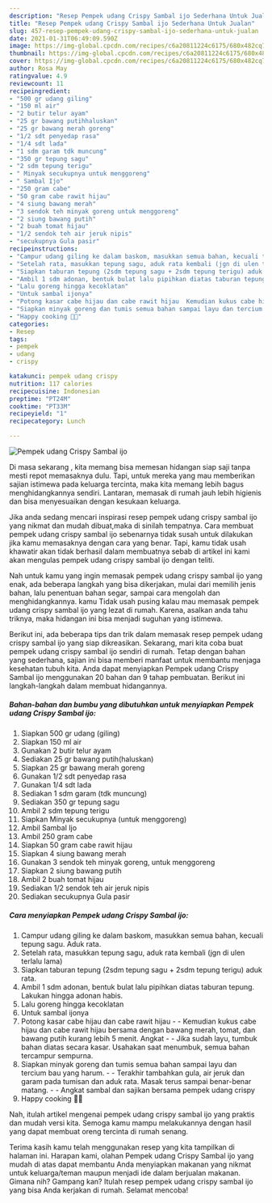 ```yaml
---
description: "Resep Pempek udang Crispy Sambal ijo Sederhana Untuk Jualan"
title: "Resep Pempek udang Crispy Sambal ijo Sederhana Untuk Jualan"
slug: 457-resep-pempek-udang-crispy-sambal-ijo-sederhana-untuk-jualan
date: 2021-01-31T06:49:09.590Z
image: https://img-global.cpcdn.com/recipes/c6a20811224c6175/680x482cq70/pempek-udang-crispy-sambal-ijo-foto-resep-utama.jpg
thumbnail: https://img-global.cpcdn.com/recipes/c6a20811224c6175/680x482cq70/pempek-udang-crispy-sambal-ijo-foto-resep-utama.jpg
cover: https://img-global.cpcdn.com/recipes/c6a20811224c6175/680x482cq70/pempek-udang-crispy-sambal-ijo-foto-resep-utama.jpg
author: Rosa May
ratingvalue: 4.9
reviewcount: 11
recipeingredient:
- "500 gr udang giling"
- "150 ml air"
- "2 butir telur ayam"
- "25 gr bawang putihhaluskan"
- "25 gr bawang merah goreng"
- "1/2 sdt penyedap rasa"
- "1/4 sdt lada"
- "1 sdm garam tdk muncung"
- "350 gr tepung sagu"
- "2 sdm tepung terigu"
- " Minyak secukupnya untuk menggoreng"
- " Sambal Ijo"
- "250 gram cabe"
- "50 gram cabe rawit hijau"
- "4 siung bawang merah"
- "3 sendok teh minyak goreng untuk menggoreng"
- "2 siung bawang putih"
- "2 buah tomat hijau"
- "1/2 sendok teh air jeruk nipis"
- "secukupnya Gula pasir"
recipeinstructions:
- "Campur udang giling ke dalam baskom, masukkan semua bahan, kecuali tepung sagu. Aduk rata."
- "Setelah rata, masukkan tepung sagu, aduk rata kembali (jgn di ulen terlalu lama)"
- "Siapkan taburan tepung (2sdm tepung sagu + 2sdm tepung terigu) aduk rata."
- "Ambil 1 sdm adonan, bentuk bulat lalu pipihkan diatas taburan tepung. Lakukan hingga adonan habis."
- "Lalu goreng hingga kecoklatan"
- "Untuk sambal ijonya"
- "Potong kasar cabe hijau dan cabe rawit hijau  Kemudian kukus cabe hijau dan cabe rawit hijau bersama dengan bawang merah, tomat, dan bawang putih kurang lebih 5 menit. Angkat  Jika sudah layu, tumbuk bahan diatas secara kasar. Usahakan saat menumbuk, semua bahan tercampur sempurna."
- "Siapkan minyak goreng dan tumis semua bahan sampai layu dan tercium bau yang harum.  Terakhir tambahkan gula, air jeruk dan garam pada tumisan dan aduk rata. Masak terus sampai benar-benar matang.  Angkat sambal dan sajikan bersama pempek udang crispy"
- "Happy cooking 🤗😁"
categories:
- Resep
tags:
- pempek
- udang
- crispy

katakunci: pempek udang crispy 
nutrition: 117 calories
recipecuisine: Indonesian
preptime: "PT24M"
cooktime: "PT33M"
recipeyield: "1"
recipecategory: Lunch

---
```



![Pempek udang Crispy Sambal ijo](https://img-global.cpcdn.com/recipes/c6a20811224c6175/680x482cq70/pempek-udang-crispy-sambal-ijo-foto-resep-utama.jpg)

Di masa  sekarang , kita memang bisa memesan hidangan siap saji tanpa mesti repot memasaknya dulu. Tapi, untuk mereka yang mau memberikan sajian istimewa pada keluarga tercinta, maka kita memang lebih bagus menghidangkannya sendiri. Lantaran, memasak di rumah jauh lebih higienis dan bisa menyesuaikan dengan kesukaan keluarga.

Jika anda sedang mencari inspirasi resep pempek udang crispy sambal ijo yang nikmat dan mudah dibuat,maka di sinilah tempatnya. Cara membuat pempek udang crispy sambal ijo  sebenarnya tidak susah untuk dilakukan jika kamu memasaknya dengan cara yang benar. Tapi, kamu tidak usah khawatir akan tidak berhasil dalam membuatnya 
sebab di artikel ini kami akan mengulas pempek udang crispy sambal ijo dengan teliti.  



Nah untuk kamu yang ingin memasak pempek udang crispy sambal ijo yang enak, ada beberapa langkah yang bisa dikerjakan, mulai dari memilih jenis bahan, lalu penentuan bahan segar, sampai cara mengolah dan menghidangkannya. kamu Tidak usah pusing kalau mau memasak pempek udang crispy sambal ijo yang lezat di rumah. Karena, asalkan anda  tahu triknya, maka hidangan ini bisa menjadi suguhan yang istimewa.

Berikut ini, ada beberapa tips dan trik dalam memasak resep pempek udang crispy sambal ijo yang siap dikreasikan. Sekarang, mari kita coba buat pempek udang crispy sambal ijo sendiri di rumah. Tetap dengan bahan yang sederhana, sajian ini bisa memberi manfaat untuk membantu menjaga kesehatan tubuh kita. Anda dapat menyiapkan Pempek udang Crispy Sambal ijo menggunakan 20 bahan dan 9 tahap pembuatan. Berikut ini langkah-langkah dalam membuat hidangannya.

<!--inarticleads1-->

##### Bahan-bahan dan bumbu yang dibutuhkan untuk menyiapkan Pempek udang Crispy Sambal ijo:

1. Siapkan 500 gr udang (giling)
1. Siapkan 150 ml air
1. Gunakan 2 butir telur ayam
1. Sediakan 25 gr bawang putih(haluskan)
1. Siapkan 25 gr bawang merah goreng
1. Gunakan 1/2 sdt penyedap rasa
1. Gunakan 1/4 sdt lada
1. Sediakan 1 sdm garam (tdk muncung)
1. Sediakan 350 gr tepung sagu
1. Ambil 2 sdm tepung terigu
1. Siapkan  Minyak secukupnya (untuk menggoreng)
1. Ambil  Sambal Ijo
1. Ambil 250 gram cabe
1. Siapkan 50 gram cabe rawit hijau
1. Siapkan 4 siung bawang merah
1. Gunakan 3 sendok teh minyak goreng, untuk menggoreng
1. Siapkan 2 siung bawang putih
1. Ambil 2 buah tomat hijau
1. Sediakan 1/2 sendok teh air jeruk nipis
1. Sediakan secukupnya Gula pasir




<!--inarticleads2-->

##### Cara menyiapkan Pempek udang Crispy Sambal ijo:

1. Campur udang giling ke dalam baskom, masukkan semua bahan, kecuali tepung sagu. Aduk rata.
1. Setelah rata, masukkan tepung sagu, aduk rata kembali (jgn di ulen terlalu lama)
1. Siapkan taburan tepung (2sdm tepung sagu + 2sdm tepung terigu) aduk rata.
1. Ambil 1 sdm adonan, bentuk bulat lalu pipihkan diatas taburan tepung. Lakukan hingga adonan habis.
1. Lalu goreng hingga kecoklatan
1. Untuk sambal ijonya
1. Potong kasar cabe hijau dan cabe rawit hijau -  - Kemudian kukus cabe hijau dan cabe rawit hijau bersama dengan bawang merah, tomat, dan bawang putih kurang lebih 5 menit. Angkat -  - Jika sudah layu, tumbuk bahan diatas secara kasar. Usahakan saat menumbuk, semua bahan tercampur sempurna.
1. Siapkan minyak goreng dan tumis semua bahan sampai layu dan tercium bau yang harum. -  - Terakhir tambahkan gula, air jeruk dan garam pada tumisan dan aduk rata. Masak terus sampai benar-benar matang. -  - Angkat sambal dan sajikan bersama pempek udang crispy
1. Happy cooking 🤗😁




Nah, itulah artikel mengenai  pempek udang crispy sambal ijo  yang praktis dan mudah versi kita. Semoga kamu mampu melakukannya dengan hasil yang dapat membuat oreng tercinta di rumah senang. 

Terima kasih kamu telah menggunakan resep yang kita tampilkan di halaman ini. Harapan kami, olahan  Pempek udang Crispy Sambal ijo yang mudah di atas dapat membantu Anda menyiapkan makanan yang nikmat untuk keluarga/teman maupun menjadi ide dalam berjualan makanan. Gimana nih? Gampang kan? Itulah resep pempek udang crispy sambal ijo yang bisa Anda kerjakan di rumah. Selamat mencoba!


